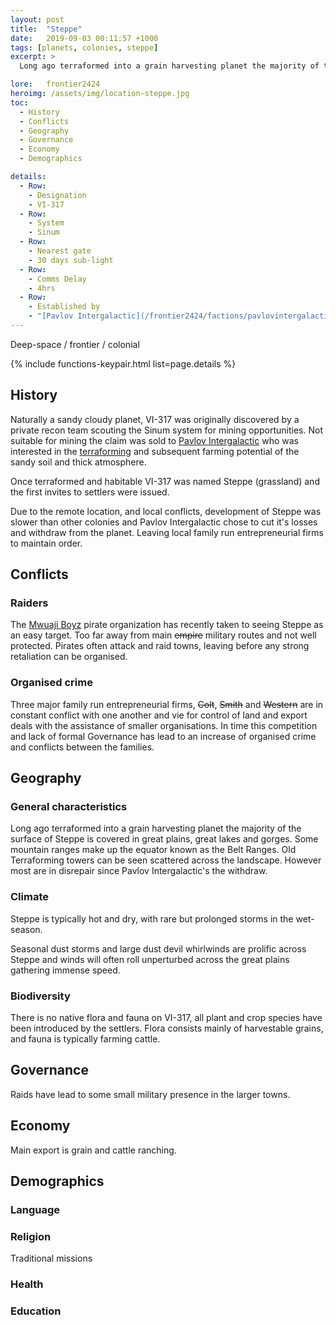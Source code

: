 ```yaml
---
layout: post
title:  "Steppe"
date:   2019-09-03 00:11:57 +1000
tags: [planets, colonies, steppe]
excerpt: >
  Long ago terraformed into a grain harvesting planet the majority of the surface of Steppe is covered in great plains, great lakes and gorges.

lore:	frontier2424
heroimg: /assets/img/location-steppe.jpg
toc:
  - History
  - Conflicts
  - Geography
  - Governance
  - Economy
  - Demographics

details:
  - Row:
    - Designation
    - VI-317
  - Row:
    - System
    - Sinum
  - Row:
    - Nearest gate
    - 30 days sub-light
  - Row:
    - Comms Delay
    - 4hrs
  - Row:
    - Established by
    - "[Pavlov Intergalactic](/frontier2424/factions/pavlovintergalactic/)"
---
```


Deep-space / frontier / colonial

{% include functions-keypair.html list=page.details %}

## History
Naturally a sandy cloudy planet, VI-317 was originally discovered by a private recon team scouting the Sinum system for mining opportunities. Not suitable for mining the claim was sold to [Pavlov Intergalactic](/frontier2424/factions/pavlovintergalactic/) who was interested in the [terraforming](/frontier2424/technology/terraforming/) and subsequent farming potential of the sandy soil and thick atmosphere.

Once terraformed and habitable VI-317 was named Steppe (grassland) and the first invites to settlers were issued.

Due to the remote location, and local conflicts, development of Steppe was slower than other colonies and Pavlov Intergalactic chose to cut it's losses and withdraw from the planet. Leaving local family run entrepreneurial firms to maintain order.

## Conflicts

### Raiders
The [Mwuaji Boyz](/frontier2424/factions/mwuaji-boyz/) pirate organization has recently taken to seeing Steppe as an easy target.
Too far away from main ~~empire~~ military routes and not well protected. Pirates often attack and raid towns, leaving before any strong retaliation can be organised.

### Organised crime
Three major family run entrepreneurial firms, ~~Colt~~, ~~Smith~~ and ~~Western~~ are in constant conflict with one another and vie for control of land and export deals with the assistance of smaller organisations. In time this competition and lack of formal Governance has lead to an increase of organised crime and conflicts between the families.

## Geography
### General characteristics
Long ago terraformed into a grain harvesting planet the majority of the surface of Steppe is covered in great plains, great lakes and gorges. Some mountain ranges make up the equator known as the Belt Ranges. Old Terraforming towers can be seen scattered across the landscape. However most are in disrepair since Pavlov Intergalactic's the withdraw.

### Climate
Steppe is typically hot and dry, with rare but prolonged storms in the wet-season.

Seasonal dust storms and large dust devil whirlwinds are prolific across Steppe and winds will often roll unperturbed across the great plains gathering immense speed.

### Biodiversity
There is no native flora and fauna on VI-317, all plant and crop species have been introduced by the settlers. Flora consists mainly of harvestable grains, and fauna is typically farming cattle.

## Governance
Raids have lead to some small military presence in the larger towns.

## Economy
Main export is grain and cattle ranching.

## Demographics

### Language

### Religion
Traditional missions

### Health


### Education
